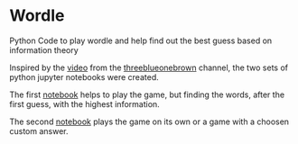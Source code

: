 # Wordle
Python Code to play wordle and help find out the best guess based on information theory

Inspired by the [video](https://www.youtube.com/watch?v=v68zYyaEmEA&t=149s) from the [threeblueonebrown](https://www.youtube.com/channel/UCYO_jab_esuFRV4b17AJtAw) channel,
the two sets of python jupyter notebooks were created.

The first [notebook](Find_Words.ipynb) helps to play the game, but finding the words, after the first guess, with the highest information.

The second [notebook](WORDLE_GAME.ipynb) plays the game on its own or a game with a choosen custom answer.
